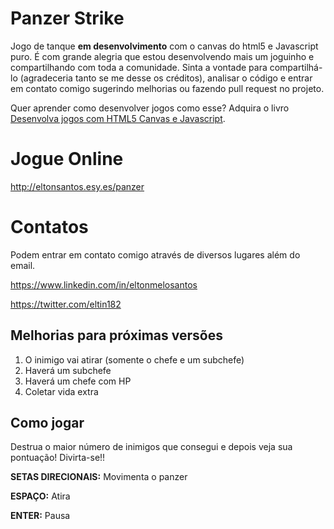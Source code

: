 # Panzer Strike
Jogo de tanque **em desenvolvimento** com o canvas do html5 e Javascript puro. É com grande alegria que estou desenvolvendo mais um joguinho e compartilhando com toda a comunidade. Sinta a vontade para compartilhá-lo (agradeceria tanto se me desse os créditos), analisar o código e entrar em contato comigo sugerindo melhorias ou fazendo pull request no projeto.
 
Quer aprender como desenvolver jogos como esse?
Adquira o livro [Desenvolva jogos com HTML5 Canvas e Javascript](https://www.casadocodigo.com.br/products/livro-jogos-html-javascript).

# Jogue Online
http://eltonsantos.esy.es/panzer

# Contatos
Podem entrar em contato comigo através de diversos lugares além do email.

https://www.linkedin.com/in/eltonmelosantos

https://twitter.com/eltin182

## Melhorias para próximas versões

1. O inimigo vai atirar (somente o chefe e um subchefe)
2. Haverá um subchefe
3. Haverá um chefe com HP
4. Coletar vida extra

## Como jogar
Destrua o maior número de inimigos que consegui e depois veja sua pontuação! Divirta-se!!

**SETAS DIRECIONAIS:** Movimenta o panzer

**ESPAÇO:** Atira

**ENTER:** Pausa